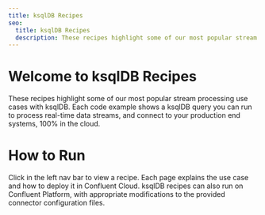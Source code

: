 ```yaml
---
title: ksqlDB Recipes
seo:
  title: ksqlDB Recipes
  description: These recipes highlight some of our most popular stream processing use cases with ksqlDB
---
```


# Welcome to ksqlDB Recipes

These recipes highlight some of our most popular stream processing use cases with ksqlDB.
Each code example shows a ksqlDB query you can run to process real-time data streams, and connect to your production end systems, 100% in the cloud.

# How to Run

Click in the left nav bar to view a recipe.
Each page explains the use case and how to deploy it in Confluent Cloud.
ksqlDB recipes can also run on Confluent Platform, with appropriate modifications to the provided connector configuration files.
